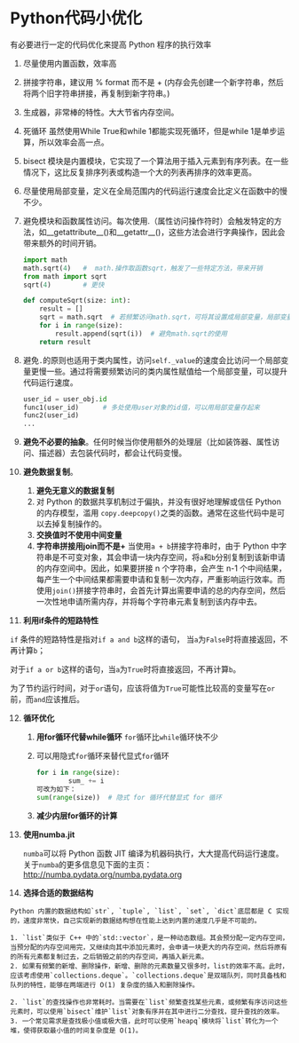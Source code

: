 # Python代码小优化

有必要进行一定的代码优化来提高 Python 程序的执行效率

1. 尽量使用内置函数，效率高

2. 拼接字符串，建议用 %  format  而不是 + (内存会先创建一个新字符串，然后将两个旧字符串拼接，再复制到新字符串。)

3. 生成器，非常棒的特性。大大节省内存空间。

4. 死循环  虽然使用While True和while 1都能实现死循环，但是while 1是单步运算，所以效率会高一点。

5. bisect 模块是内置模块，它实现了一个算法用于插入元素到有序列表。在一些情况下，这比反复排序列表或构造一个大的列表再排序的效率更高。

6. 尽量使用局部变量，定义在全局范围内的代码运行速度会比定义在函数中的慢不少。

7. 避免模块和函数属性访问。每次使用.（属性访问操作符时）会触发特定的方法，如__getattribute__()和__getattr__()，这些方法会进行字典操作，因此会带来额外的时间开销。

   ```python
   import math
   math.sqrt(4)   #  math.操作取函数sqrt，触发了一些特定方法，带来开销
   from math import sqrt
   sqrt(4)        # 更快
   
   def computeSqrt(size: int):
       result = []
       sqrt = math.sqrt  # 若频繁访问math.sqrt，可将其设置成局部变量，局部变量的查找会比全局变量更快。
       for i in range(size):
           result.append(sqrt(i))  # 避免math.sqrt的使用
       return result
   ```

8. 避免`.`的原则也适用于类内属性，访问`self._value`的速度会比访问一个局部变量更慢一些。通过将需要频繁访问的类内属性赋值给一个局部变量，可以提升代码运行速度。

   ```python
   user_id = user_obj.id
   func1(user_id)      # 多处使用user对象的id值，可以用局部变量存起来
   func2(user_id)
   ...
   ```

9. **避免不必要的抽象**。任何时候当你使用额外的处理层（比如装饰器、属性访问、描述器）去包装代码时，都会让代码变慢。

10. **避免数据复制**。
    1. **避免无意义的数据复制**
    2. 对 Python 的数据共享机制过于偏执，并没有很好地理解或信任 Python 的内存模型，滥用 `copy.deepcopy()`之类的函数。通常在这些代码中是可以去掉复制操作的。
    3. **交换值时不使用中间变量**
    4. **字符串拼接用join而不是+** 当使用`a + b`拼接字符串时，由于 Python 中字符串是不可变对象，其会申请一块内存空间，将`a`和`b`分别复制到该新申请的内存空间中。因此，如果要拼接 n 个字符串，会产生 n-1 个中间结果，每产生一个中间结果都需要申请和复制一次内存，严重影响运行效率。而使用`join()`拼接字符串时，会首先计算出需要申请的总的内存空间，然后一次性地申请所需内存，并将每个字符串元素复制到该内存中去。
11. **利用if条件的短路特性**

`if` 条件的短路特性是指对`if a and b`这样的语句， 当`a`为`False`时将直接返回，不再计算`b`；

对于`if a or b`这样的语句，当`a`为`True`时将直接返回，不再计算`b`。

为了节约运行时间，对于`or`语句，应该将值为`True`可能性比较高的变量写在`or`前，而`and`应该推后。

12. **循环优化**

    1. **用for循环代替while循环**  `for`循环比`while`循环快不少

    2. 可以用隐式`for`循环来替代显式`for`循环

       ```py
       for i in range(size):  
               sum_ += i
       可改为如下：
       sum(range(size))  # 隐式 for 循环代替显式 for 循环
       ```

    3. **减少内层for循环的计算**

13. **使用numba.jit**

    `numba`可以将 Python 函数 JIT 编译为机器码执行，大大提高代码运行速度。关于`numba`的更多信息见下面的主页：http://numba.pydata.org/numba.pydata.org

14.  **选择合适的数据结构**

    Python 内置的数据结构如`str`, `tuple`, `list`, `set`, `dict`底层都是 C 实现的，速度非常快，自己实现新的数据结构想在性能上达到内置的速度几乎是不可能的。

    1. `list`类似于 C++ 中的`std::vector`，是一种动态数组。其会预分配一定内存空间，当预分配的内存空间用完，又继续向其中添加元素时，会申请一块更大的内存空间，然后将原有的所有元素都复制过去，之后销毁之前的内存空间，再插入新元素。
    2. 如果有频繁的新增、删除操作，新增、删除的元素数量又很多时，list的效率不高。此时，应该考虑使用`collections.deque`。`collections.deque`是双端队列，同时具备栈和队列的特性，能够在两端进行 O(1) 复杂度的插入和删除操作。

    2. `list`的查找操作也非常耗时。当需要在`list`频繁查找某些元素，或频繁有序访问这些元素时，可以使用`bisect`维护`list`对象有序并在其中进行二分查找，提升查找的效率。
    3. 一个常见需求是查找极小值或极大值，此时可以使用`heapq`模块将`list`转化为一个堆，使得获取最小值的时间复杂度是 O(1)。